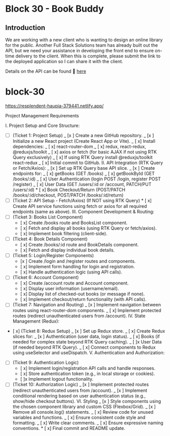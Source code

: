 # Block 30 - Book Buddy

## Introduction

We are working with a new client who is wanting to design an online library for the public. Another Full Stack Solutions team has already built out the API, but we need your assistance in developing the front end to ensure on-time delivery to the client. When this is complete, please submit the link to the deployed application so I can share it with the client.

Details on the API can be found 🔗 [here](https://fsa-book-buddy-b6e748d1380d.herokuapp.com/docs/)

# block-30

https://resplendent-haupia-379441.netlify.app/

Project Management Requirements

I. Project Setup and Core Structure:

- [ ] (Ticket 1: Project Setup)
      _ [x ] Create a new GitHub repository.
      _ [x ] Initialize a new React project (Create React App or Vite).
      _ [ x] Install dependencies:
      _ [ x] react-router-dom
      _ [ x] redux, react-redux, @reduxjs/toolkit
      _ [ x] axios or fetch (for basic AJAX if not using RTK Query exclusively)
      _ [ x] If using RTK Query install @reduxjs/toolkit react-redux
      _ [ x] Initial commit to GitHub.
      II. API Integration (RTK Query or Fetch/Axios):
      _ [x ] Set up RTK Query base API slice.
      _ [x ] Create endpoints for:
      _ [ x] getBooks (GET /books)
      _ [ x] getBookById (GET /books/:id)
      _ [ x] User Authentication (login POST /login, register POST /register)
      _ [ x] User Data (GET /users/:id or /account, PATCH/PUT /users/:id) \* [ x] Book Checkout/Return (POST/PATCH /books/:id/checkout, POST/PATCH /books/:id/return)
- [ ] (Ticket 2: API Setup - Fetch/Axios) (If NOT using RTK Query) \* [ x] Create API service functions using fetch or axios for all required endpoints (same as above).
      III. Component Development & Routing:
- [ ] (Ticket 3: Books List Component)
  - [ x] Create /books route and BooksList component.
  - [ x] Fetch and display all books (using RTK Query or fetch/axios).
  - [ x] Implement book filtering (client-side).
- [ ] (Ticket 4: Book Details Component)
  - [ x] Create /books/:id route and BookDetails component.
  - [ x] Fetch and display individual book details.
- [ ] (Ticket 5: Login/Register Components)
  - [x ] Create /login and /register routes and components.
  - [ x] Implement form handling for login and registration.
  - [ x] Handle authentication logic (using API calls).
- [ ] (Ticket 6: Account Component)
  - [ x] Create /account route and Account component.
  - [ x] Display user information (username/email).
  - [ x] Display list of checked-out books (or message if none).
  - [ x] Implement checkout/return functionality (with API calls).
- [ ] (Ticket 7: Navigation and Routing)
      _ [x ] Implement navigation between routes using react-router-dom components.
      _ [ x] Implement protected routes (redirect unauthenticated users from /account).
      IV. State Management (Redux):
- [ x] (Ticket 8: Redux Setup)
  _ [x ] Set up Redux store.
  _ [ x] Create Redux slices for:
  _ [x ] Authentication (user data, login status).
  _ [ x] Books (if needed for complex state beyond RTK Query caching).
  _ [ ]x User Data (if needed beyond RTK Query).
  _ [ x] Connect components to Redux using useSelector and useDispatch.
  V. Authentication and Authorization:
- [ ] (Ticket 9: Authentication Logic)
  - [ x] Implement login/registration API calls and handle responses.
  - [ x] Store authentication token (e.g., in local storage or cookies).
  - [ ]x Implement logout functionality.
- [ ] (Ticket 10: Authorization Logic)
      _ [x ] Implement protected routes (redirect unauthenticated users from /account).
      _ [x ] Implement conditional rendering based on user authentication status (e.g., show/hide checkout buttons).
      VI. Styling
      _ [x ] Style components using the chosen component library and custom CSS (Flexbox/Grid).
      _ [x ] Remove all console.log() statements.
      _ [ x] Review code for unused variables and functions.
      _ [ x] Ensure consistent code style and formatting.
      _ [ x] Write clear comments.
      _ [ x] Ensure expressive naming conventions. \* [ x] Final commit and README update.

